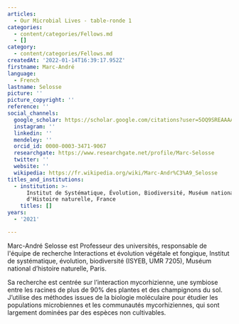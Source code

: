```yaml
---
articles:
  - Our Microbial Lives - table-ronde 1
categories:
  - content/categories/Fellows.md
  - []
category:
  - content/categories/Fellows.md
createdAt: '2022-01-14T16:39:17.952Z'
firstname: Marc-André
language:
  - French
lastname: Selosse
picture: ''
picture_copyright: ''
reference: ''
social_channels:
  google_scholar: https://scholar.google.com/citations?user=5OQ9SREAAAAJ&hl=fr&oi=ao
  instagram: ''
  linkedin: ''
  mendeley: ''
  orcid_id: 0000-0003-3471-9067
  researchgate: https://www.researchgate.net/profile/Marc-Selosse
  twitter: ''
  website: ''
  wikipedia: https://fr.wikipedia.org/wiki/Marc-Andr%C3%A9_Selosse
titles_and_institutions:
  - institution: >-
      Institut de Systématique, Évolution, Biodiversité, Muséum national
      d'Histoire naturelle, France
    titles: []
years:
  - '2021'

---
```

Marc-André Selosse est Professeur des universités, responsable de l'équipe de recherche Interactions et évolution végétale et fongique, Institut de systématique, évolution, biodiversité (ISYEB, UMR 7205), Muséum national d’histoire naturelle, Paris.

Sa recherche est centrée sur l’interaction mycorhizienne, une symbiose entre les racines de plus de 90% des plantes et des champignons du sol. J’utilise des méthodes issues de la biologie moléculaire pour étudier les populations microbiennes et les communautés mycorhiziennes, qui sont largement dominées par des espèces non cultivables.